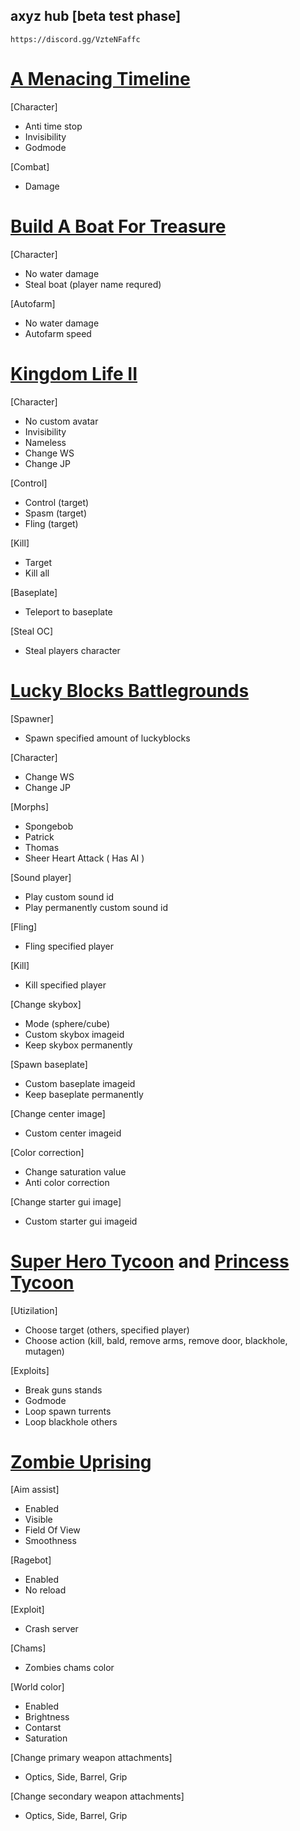 ## **axyz hub [beta test phase]**
```
https://discord.gg/VzteNFaffc
```

# [A Menacing Timeline](https://www.roblox.com/games/6099256669/)

[Character]
  * Anti time stop
  * Invisibility
  * Godmode

[Combat]
  * Damage


# [Build A Boat For Treasure](https://www.roblox.com/games/537413528/)

[Character]
  * No water damage
  * Steal boat (player name requred)

[Autofarm]
  * No water damage
  * Autofarm speed



# [Kingdom Life II](https://www.roblox.com/games/85697719/)

[Character]
  * No custom avatar
  * Invisibility
  * Nameless
  * Change WS
  * Change JP

[Control]
  * Control (target)
  * Spasm (target)
  * Fling (target)

[Kill]
  * Target
  * Kill all
 
[Baseplate]
  * Teleport to baseplate

[Steal OC]
  * Steal players character

# [Lucky Blocks Battlegrounds](https://www.roblox.com/games/662417684/)

[Spawner]
  * Spawn specified amount of luckyblocks

[Character]
  * Change WS
  * Change JP
    
[Morphs]
  * Spongebob
  * Patrick
  * Thomas
  * Sheer Heart Attack ( Has AI )

[Sound player]
  * Play custom sound id
  * Play permanently custom sound id
    
[Fling]
  * Fling specified player
  
[Kill]
  * Kill specified player
  
[Change skybox]
  * Mode (sphere/cube)
  * Custom skybox imageid
  * Keep skybox permanently

[Spawn baseplate]
  * Custom baseplate imageid
  * Keep baseplate permanently

[Change center image]
  * Custom center imageid
 
[Color correction]
  * Change saturation value
  * Anti color correction
  
[Change starter gui image]
  * Custom starter gui imageid
  
# [Super Hero Tycoon](https://www.roblox.com/games/574407221/) and [Princess Tycoon](https://www.roblox.com/games/3804735158/)

[Utizilation]
* Choose target (others, specified player)
* Choose action (kill, bald, remove arms, remove door, blackhole, mutagen)

[Exploits]
* Break guns stands
* Godmode
* Loop spawn turrents
* Loop blackhole others

# [Zombie Uprising](https://www.roblox.com/games/4972091010/)

[Aim assist]
* Enabled
* Visible
* Field Of View
* Smoothness

[Ragebot]
* Enabled
* No reload

[Exploit]
* Crash server

[Chams]
* Zombies chams color

[World color]
* Enabled
* Brightness
* Contarst
* Saturation

[Change primary weapon attachments]
* Optics, Side, Barrel, Grip

[Change secondary weapon attachments]
* Optics, Side, Barrel, Grip
